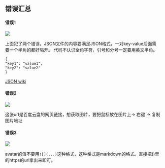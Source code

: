## 错误汇总

#### 错误1

![](https://raw.githubusercontent.com/wiki/xugy0926/getting-started-with-javascript/pull-request-error/error-1.png)

上面犯了两个错误，JSON文件的内容要满足JSON格式，一对key-value后面需要一个半角的都好隔开。
代码不认识全角字符，引号和分号一定要用英文半角。
```
{
"key1": "value1",
"key2": "value2"
}
```

[JSON wiki](https://zh.wikipedia.org/wiki/JSON)

#### 错误2

![](https://raw.githubusercontent.com/wiki/xugy0926/getting-started-with-javascript/pull-request-error/error-2.png)

这张url是百度云盘的网页链接，想获取图片，要把鼠标放在图片上-> 右键 -> 复制图片地址

#### 错误3

![](https://raw.githubusercontent.com/wiki/xugy0926/getting-started-with-javascript/pull-request-error/error-3.png)

avatar的值不要用`![](...)`这种格式，这种格式是markdown的格式。直接把()里的https的url拿出来即可。

